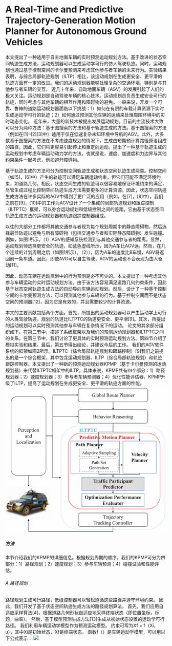 # A Real-Time and Predictive Trajectory-Generation Motion Planner for Autonomous Ground Vehicles
本文提出了一种适用于自主地面车辆的实时预测运动规划方法。基于改进的状态空间轨迹生成方法，运动规划器可以生成运动学可行的仿人驾驶轨迹。同时，运动规划也通过基于控制空间的卡尔曼预测来考虑其他参与者车辆的未来行为。实验结果表明，与综合局部轨迹规划（ILTP）相比，该运动规划在生成更安全、更平滑的轨迹方面有一定的改进。我们的运动规划器能够处理复杂的交通环境，特别是与其他参与者车辆的交互。
近几十年来，自动地面车辆（AGV）的发展引起了人们的极大关注。运动规划是自动驾驶车辆的核心技术。运动规划员负责生成安全可行的轨迹，同时考虑与其他车辆的相互作用和障碍物的避免。一般来说，开发一个可靠、鲁棒的道路运动规划器面临以下挑战：1）如何在有限的车载计算资源下实时生成运动学可行的轨迹；2）如何通过预测其他车辆的运动来处理周围环境中的实时动态变化。
近年来，大量的新技术被提出发展运动规划。目前的主流技术大致可以分为两种方法：基于图搜索的方法和基于轨迹生成的方法。基于图搜索的方法（例如在[1]–[2][3]中）适用于仅在低速复杂未知环境中导航的AGV。此外，大多数基于图搜索的方法在不考虑速度规划的情况下，生成由短期预计算路径原语组成的路径。因此，它们将更容易引起停止和重定向运动。提出了一种基于轨迹生成的运动规划中考虑车辆运动动力学的方法。也就是说，速度、加速度和力边界与其他约束条件一起考虑，例如避开障碍物。

基于轨迹生成的方法可分为控制空间轨迹生成和状态空间轨迹生成两类。控制空间（如[5]，[6]中）产生的轨迹可以满足车辆运动约束，但它们可能不满足环境约束，如道路几何。相反，状态空间生成的轨迹可以很容易地保证环境约束的满足，尽管生成过程比控制空间轨迹生成方法需要更多的计算资源。因此，状态空间轨迹生成方法在许多实际的AGV中得到了更广泛的应用（例如，在[7]，[8]中）。我们之前在[9]，[10]中的工作为AGV设计了一个集成的局部轨迹规划和跟踪控制（ILTPTC）框架，可以弥合运动规划和低级控制之间的差距。它由基于状态空间轨迹生成方法的运动规划器和轨迹跟踪控制器组成。


以往的大部分工作都将其他交通参与者视为每个规划周期中的静态障碍物，然后选择最佳轨迹以避免与所有障碍物（包括交通参与者和实际静态障碍物）发生碰撞。例如，如图1所示。（1）AGV的感知系统检测到与其他交通参与者的距离。显然，运动规划师选择更安全的轨迹，如蓝色虚线所示，因为A车比AGV远。然而，在几个连续的计划周期之后（如图1所示）。（2）），因为A车的速度比B车慢，AGV将返回前一条车道。因此，即使AVG可以自主驾驶，AGV的运动也不会表现为由人驱动[11]。

因此，动态车辆在运动规划中的行为预测是必不可少的。本文提出了一种考虑其他参与车辆运动的实时运动规划方法。由于该方法容易满足道路几何约束条件，因此基于状态空间轨迹生成方法的自动导向车辆运动规划。然后，设计了一种基于控制空间的卡尔曼预测方法，可以预测其他参与车辆的行为。基于控制空间而不是状态空间的预测器[12]，因为它是有效的，并且需要较少的计算资源。

本文的主要贡献包括两个方面。首先，所提出的运动规划器可以产生运动学上可行的人类驾驶轨迹。规划的轨道比ILTPTC的轨道更安全、更平滑[9]。其次，所提出的运动规划可以实时预测其他参与车辆在复杂情况下的运动。
论文的其余部分组织如下。在第二节中，描述了系统框架以及我们的预测运动规划器和ILTPTC之间的关系。在第三节中，我们讨论了更具体的实时预测运动规划方法。第四节介绍了模拟实验和结果。最后，第五节得出结论，并建议今后的工作。
我们的AGV软件系统的框架如图2所示。ILTPTC（综合局部轨迹规划和跟踪控制）[9]我们之前提出的是一个综合框架，其中包含运动规划器、ILTP（综合局部轨迹规划）和轨迹跟踪控制器。本文提出了一种新的预测运动规划器KPMP（基于卡尔曼预测的运动规划器）来代替ILTPTC框架中的ILTP。具体来说，KPMP共有四个部分：1）路径规划器；2）速度规划器；3）参与者车辆预测器；4）优化性能评估器。KPMP升级了ILTP，提高了运动规划在生成更安全、更平滑的轨迹方面的性能。<br>
![System framework](https://github.com/AegonWei/selfdriving_car_paper/blob/master/images/A%20Real-Time%20and%20Predictive%20Trajectory-Generation%20Motion%20Planner%20for%20Autonomous%20Ground%20Vehicles/planning1.gif)
##### 方法
本节介绍我们的KPMP的详细信息。根据规划周期的顺序，我们的KPMP可分为四部分：1）路径规划；2）速度规划；3）参与车辆预测；4）碰撞试验和性能评估。
###### A.路径规划
路径规划生成可行路径，低级控制器可以轻松遵循这些路径并遵守环境约束。 因此，我们开发了基于状态空间轨迹生成方法的路径规划算法。
首先，我们应用自适应采样算法[4]，根据道路几何形状自适应地采样终端状态（即位置坐标，标题，曲率）。 然后，基于模型预测生成方法[13]生成从初始状态设置的运动学可行路径。 我们利用车辆运动学模型作为预测运动模型。 约束可写为Xf = f（Xi，u），其中Xi是初始状态，Xf是终端状态。 函数f（）是车辆运动学模型，可以用以下公式表示：
<img src="http://latex.codecogs.com/gif.latex?\begin{equation}\dot{x}=v*\cos\theta \\ \dot{y}=v*\sin\theta \\ \dot{theta}=\kappa*v \\ \dot{\kappa}=u \end{equation}" />

